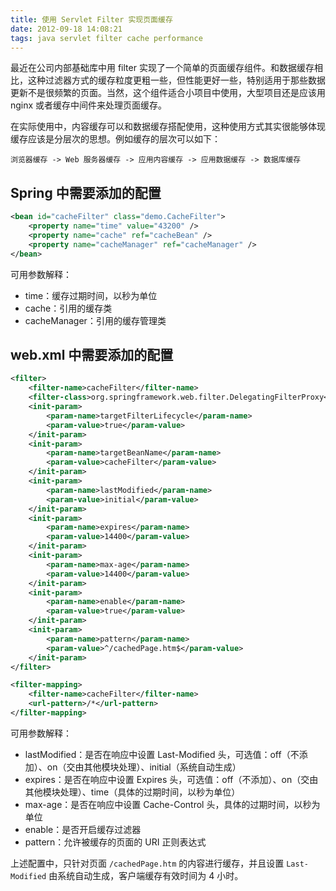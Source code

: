 ```yaml
---
title: 使用 Servlet Filter 实现页面缓存
date: 2012-09-18 14:08:21
tags: java servlet filter cache performance
---
```


最近在公司内部基础库中用 filter 实现了一个简单的页面缓存组件。和数据缓存相比，这种过滤器方式的缓存粒度更粗一些，但性能更好一些，特别适用于那些数据更新不是很频繁的页面。当然，这个组件适合小项目中使用，大型项目还是应该用 nginx 或者缓存中间件来处理页面缓存。

<!--more-->

在实际使用中，内容缓存可以和数据缓存搭配使用，这种使用方式其实很能够体现缓存应该是分层次的思想。例如缓存的层次可以如下：

```
浏览器缓存 -> Web 服务器缓存 -> 应用内容缓存 -> 应用数据缓存 -> 数据库缓存
```

## Spring 中需要添加的配置

```xml
<bean id="cacheFilter" class="demo.CacheFilter">
    <property name="time" value="43200" />
    <property name="cache" ref="cacheBean" />
    <property name="cacheManager" ref="cacheManager" />
</bean>
```

可用参数解释：

- time：缓存过期时间，以秒为单位
- cache：引用的缓存类
- cacheManager：引用的缓存管理类

## web.xml 中需要添加的配置

```xml
<filter>
    <filter-name>cacheFilter</filter-name>
    <filter-class>org.springframework.web.filter.DelegatingFilterProxy</filter-class>
    <init-param>
        <param-name>targetFilterLifecycle</param-name>
        <param-value>true</param-value>
    </init-param>
    <init-param>
        <param-name>targetBeanName</param-name>
        <param-value>cacheFilter</param-value>
    </init-param>
    <init-param>
        <param-name>lastModified</param-name>
        <param-value>initial</param-value>
    </init-param>
    <init-param>
        <param-name>expires</param-name>
        <param-value>14400</param-value>
    </init-param>
    <init-param>
        <param-name>max-age</param-name>
        <param-value>14400</param-value>
    </init-param>
    <init-param>
        <param-name>enable</param-name>
        <param-value>true</param-value>
    </init-param>
    <init-param>
        <param-name>pattern</param-name>
        <param-value>^/cachedPage.htm$</param-value>
    </init-param>
</filter>

<filter-mapping>
    <filter-name>cacheFilter</filter-name>
    <url-pattern>/*</url-pattern>
</filter-mapping>
```

可用参数解释：

- lastModified：是否在响应中设置 Last-Modified 头，可选值：off（不添加）、on（交由其他模块处理）、initial（系统自动生成）
- expires：是否在响应中设置 Expires 头，可选值：off（不添加）、on（交由其他模块处理）、time（具体的过期时间，以秒为单位）
- max-age：是否在响应中设置 Cache-Control 头，具体的过期时间，以秒为单位
- enable：是否开启缓存过滤器
- pattern：允许被缓存的页面的 URI 正则表达式

上述配置中，只针对页面 `/cachedPage.htm` 的内容进行缓存，并且设置 `Last-Modified` 由系统自动生成，客户端缓存有效时间为 4 小时。
